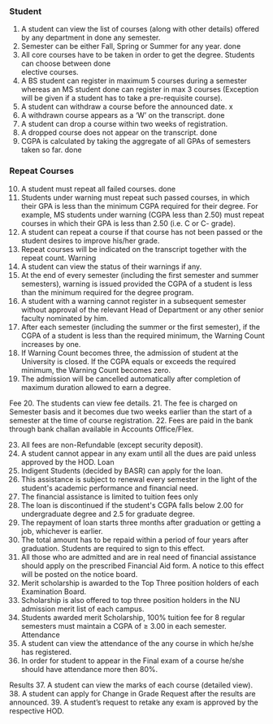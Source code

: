
### Student
1. A student can view the list of courses (along with other details) offered by any department in   done
any semester.
2. Semester can be either Fall, Spring or Summer for any year.                                      done
3. All core courses have to be taken in order to get the degree. Students can choose between        done  
elective courses.
4. A BS student can register in maximum 5 courses during a semester whereas an MS student           done
can register in max 3 courses (Exception will be given if a student has to take a pre-requisite
course).
5. A student can withdraw a course before the announced date.                                         x
6. A withdrawn course appears as a ‘W’ on the transcript.                                           done
7. A student can drop a course within two weeks of registration.
8. A dropped course does not appear on the transcript.                                              done
9. CGPA is calculated by taking the aggregate of all GPAs of semesters taken so far.                done


### Repeat Courses
10. A student must repeat all failed courses.                                                        done
11. Students under warning must repeat such passed courses, in which their GPA is less than the
minimum CGPA required for their degree. For example, MS students under warning (CGPA
less than 2.50) must repeat courses in which their GPA is less than 2.50 (i.e. C or C- grade).
12. A student can repeat a course if that course has not been passed or the student desires to
improve his/her grade.
13. Repeat courses will be indicated on the transcript together with the repeat count.
Warning
14. A student can view the status of their warnings if any.
15. At the end of every semester (including the first semester and summer semesters), warning is
issued provided the CGPA of a student is less than the minimum required for the degree
program.
16. A student with a warning cannot register in a subsequent semester without approval of the
relevant Head of Department or any other senior faculty nominated by him.
17. After each semester (including the summer or the first semester), if the CGPA of a student is
less than the required minimum, the Warning Count increases by one.
18. If Warning Count becomes three, the admission of student at the University is closed. If the
CGPA equals or exceeds the required minimum, the Warning Count becomes zero.
19. The admission will be cancelled automatically after completion of maximum duration
allowed to earn a degree.

Fee
20. The students can view fee details.
21. The fee is charged on Semester basis and it becomes due two weeks earlier than the start of
a semester at the time of course registration.
22. Fees are paid in the bank through bank challan available in Accounts Office/Flex.

23. All fees are non-Refundable (except security deposit).
24. A student cannot appear in any exam until all the dues are paid unless approved by the HOD.
Loan
25. Indigent Students (decided by BASR) can apply for the loan.
26. This assistance is subject to renewal every semester in the light of the student&#39;s academic
performance and financial need.
27. The financial assistance is limited to tuition fees only
28. The loan is discontinued if the student&#39;s CGPA falls below 2.00 for undergraduate degree and
2.5 for graduate degree.
29. The repayment of loan starts three months after graduation or getting a job, whichever is
earlier.
30. The total amount has to be repaid within a period of four years after graduation. Students
are required to sign to this effect.
31. All those who are admitted and are in real need of financial assistance should apply on the
prescribed Financial Aid form. A notice to this effect will be posted on the notice board.
32. Merit scholarship is awarded to the Top Three position holders of each Examination Board.
33. Scholarship is also offered to top three position holders in the NU admission merit list of each
campus.
34. Students awarded merit Scholarship, 100% tuition fee for 8 regular semesters must maintain
a CGPA of ≥ 3.00 in each semester.
Attendance
35. A student can view the attendance of the any course in which he/she has registered.
36. In order for student to appear in the Final exam of a course he/she should have attendance
more then 80%.

Results
37. A student can view the marks of each course (detailed view).
38. A student can apply for Change in Grade Request after the results are announced.
39. A student’s request to retake any exam is approved by the respective HOD.